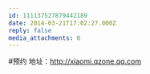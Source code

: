 ```yaml
---
id: 111137527879442189
date: 2014-03-21T17:02:27.000Z
reply: false
media_attachments: 0
---
```


#预约 地址：http://xiaomi.qzone.qq.com

